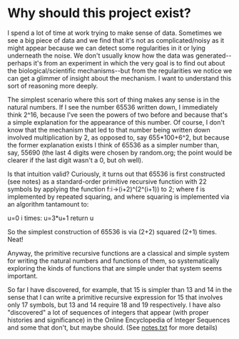 Why should this project exist?
==============================

I spend a lot of time at work trying to make sense of data. Sometimes
we see a big piece of data and we find that it's not as complicated/noisy as
it might appear because we can detect some regularities in it or lying
underneath the noise. We don't usually know how the data was
generated--perhaps it's from an experiment in which the very goal is to
find out about the biological/scientific mechanisms--but from the
regularities we notice we can get a glimmer of insight about the
mechanism. I want to understand this sort of reasoning more deeply.

The simplest scenario where this sort of thing makes any sense is in
the natural numbers. If I see the number 65536 written down, I immediately think
2^16, because I've seen the powers of two before and because that's a
simple explanation for the appearance of this number. Of course, I don't
know that the mechanism that led to that number being written 
down involved multiplication by 2, as opposed to, say 655*100+6^2, but
because the former explanation exists I think of 65536 as a simpler
number than, say, 55690 (the last 4 digits were chosen by random.org;
the point would be clearer if the last digit wasn't a 0, but oh well).

Is that intuition valid? Curiously, it turns out that 65536 is first constructed (see notes)
as a standard-order primitive recursive function with 22 symbols
by applying the function f:i->(i+2)^(2^(i+1)) to 2; where f is implemented
by repeated squaring, and where squaring is implemented via an algorithm tantamount to:

   u=0
   i times: u=3*u+1
   return u

So the simplest construction of 65536 is via (2+2) squared (2+1) times. Neat!

Anyway, the primitive recursive functions are a classical and simple
system for writing the natural numbers and functions of them, so
systematically exploring the kinds of functions that are simple under
that system seems important.

So far I have discovered, for example, that 15 is simpler than
13 and 14 in the sense that I can write a primitive recursive expression for
15 that involves only 17 symbols, but 13 and 14 require 18 and 19 respectively.
I have also "discovered" a lot of sequences of
integers that appear (with proper histories and significance) in the Online
Encyclopedia of Integer Sequences and some that don't, but maybe
should. (See [notes.txt](https://github.com/mcoram/primrec/blob/master/notes.txt)
for more details)

